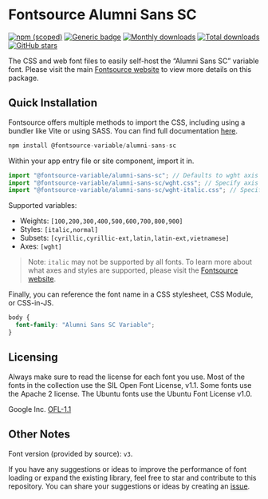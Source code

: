 # Fontsource Alumni Sans SC

[![npm (scoped)](https://img.shields.io/npm/v/@fontsource-variable/alumni-sans-sc?color=brightgreen)](https://www.npmjs.com/package/@fontsource-variable/alumni-sans-sc) [![Generic badge](https://img.shields.io/badge/fontsource-passing-brightgreen)](https://github.com/fontsource/fontsource) [![Monthly downloads](https://badgen.net/npm/dm/@fontsource-variable/alumni-sans-sc)](https://github.com/fontsource/fontsource) [![Total downloads](https://badgen.net/npm/dt/@fontsource-variable/alumni-sans-sc)](https://github.com/fontsource/fontsource) [![GitHub stars](https://img.shields.io/github/stars/fontsource/fontsource.svg?style=social&label=Star)](https://github.com/fontsource/fontsource/stargazers)

The CSS and web font files to easily self-host the “Alumni Sans SC” variable font. Please visit the main [Fontsource website](https://fontsource.org/fonts/alumni-sans-sc) to view more details on this package.

## Quick Installation

Fontsource offers multiple methods to import the CSS, including using a bundler like Vite or using SASS. You can find full documentation [here](https://fontsource.org/docs/getting-started/introduction).

```javascript
npm install @fontsource-variable/alumni-sans-sc
```

Within your app entry file or site component, import it in.

```javascript
import "@fontsource-variable/alumni-sans-sc"; // Defaults to wght axis
import "@fontsource-variable/alumni-sans-sc/wght.css"; // Specify axis
import "@fontsource-variable/alumni-sans-sc/wght-italic.css"; // Specify axis and style
```

Supported variables:
- Weights: `[100,200,300,400,500,600,700,800,900]`
- Styles: `[italic,normal]`
- Subsets: `[cyrillic,cyrillic-ext,latin,latin-ext,vietnamese]`
- Axes: `[wght]`

> Note: `italic` may not be supported by all fonts. To learn more about what axes and styles are supported, please visit the [Fontsource website](https://fontsource.org/fonts/alumni-sans-sc).

Finally, you can reference the font name in a CSS stylesheet, CSS Module, or CSS-in-JS.

```css
body {
  font-family: "Alumni Sans SC Variable";
}
```

## Licensing
Always make sure to read the license for each font you use. Most of the fonts in the collection use the SIL Open Font License, v1.1. Some fonts use the Apache 2 license. The Ubuntu fonts use the Ubuntu Font License v1.0.

Google Inc.
[OFL-1.1](http://scripts.sil.org/OFL)

## Other Notes
Font version (provided by source): `v3`.

If you have any suggestions or ideas to improve the performance of font loading or expand the existing library, feel free to star and contribute to this repository. You can share your suggestions or ideas by creating an [issue](https://github.com/fontsource/fontsource/issues).